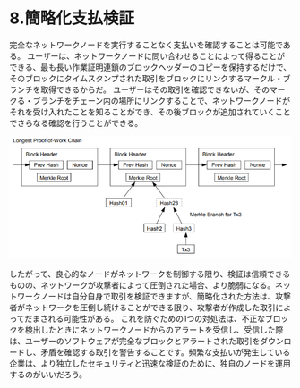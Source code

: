 # 8.簡略化支払検証

完全なネットワークノードを実行することなく支払いを確認することは可能である。
ユーザーは、ネットワークノードに問い合わせることによって得ることができる、最も長い作業証明連鎖のブロックヘッダーのコピーを保持するだけで、そのブロックにタイムスタンプされた取引をブロックにリンクするマークル・ブランチを取得できるからだ。
ユーザーはその取引を確認できないが、そのマークる・ブランチをチェーン内の場所にリンクすることで、ネットワークノードがそれを受け入れたことを知ることができ、その後ブロックが追加されていくことでさらなる確認を行うことができる。


![image](./images/fig8_1.png)

したがって、良心的なノードがネットワークを制御する限り、検証は信頼できるものの、ネットワークが攻撃者によって圧倒された場合、より脆弱になる。ネットワークノードは自分自身で取引を検証できますが、簡略化された方法は、攻撃者がネットワークを圧倒し続けることができる限り、攻撃者が作成した取引によってだまされる可能性がある。
これを防ぐための1つの対処法は、不正なブロックを検出したときにネットワークノードからのアラートを受信し、受信した際は、ユーザーのソフトウェアが完全なブロックとアラートされた取引をダウンロードし、矛盾を確認する取引を警告することです。頻繁な支払いが発生している企業は、より独立したセキュリティと迅速な検証のために、独自のノードを運用するのがいいだろう。


